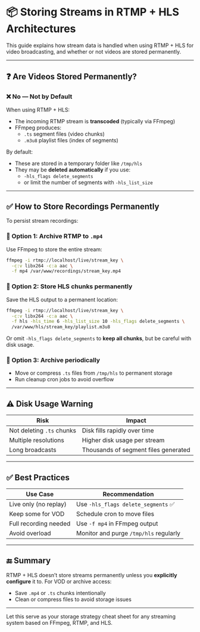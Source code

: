 # 📦 Storing Streams in RTMP + HLS Architectures

This guide explains how stream data is handled when using RTMP + HLS for video broadcasting, and whether or not videos are stored permanently.

---

## ❓ Are Videos Stored Permanently?

### ❌ No — Not by Default

When using RTMP + HLS:
- The incoming RTMP stream is **transcoded** (typically via FFmpeg)
- FFmpeg produces:
  - `.ts` segment files (video chunks)
  - `.m3u8` playlist files (index of segments)

By default:
- These are stored in a temporary folder like `/tmp/hls`
- They may be **deleted automatically** if you use:
  - `-hls_flags delete_segments`
  - or limit the number of segments with `-hls_list_size`

---

## ✅ How to Store Recordings Permanently

To persist stream recordings:

### 🎥 Option 1: Archive RTMP to `.mp4`
Use FFmpeg to store the entire stream:
```bash
ffmpeg -i rtmp://localhost/live/stream_key \
  -c:v libx264 -c:a aac \
  -f mp4 /var/www/recordings/stream_key.mp4
```

### 📂 Option 2: Store HLS chunks permanently
Save the HLS output to a permanent location:
```bash
ffmpeg -i rtmp://localhost/live/stream_key \
  -c:v libx264 -c:a aac \
  -f hls -hls_time 6 -hls_list_size 10 -hls_flags delete_segments \
  /var/www/hls/stream_key/playlist.m3u8
```

Or omit `-hls_flags delete_segments` to **keep all chunks**, but be careful with disk usage.

### 🧹 Option 3: Archive periodically
- Move or compress `.ts` files from `/tmp/hls` to permanent storage
- Run cleanup cron jobs to avoid overflow

---

## ⚠️ Disk Usage Warning

| Risk                       | Impact                              |
|----------------------------|--------------------------------------|
| Not deleting `.ts` chunks  | Disk fills rapidly over time         |
| Multiple resolutions       | Higher disk usage per stream         |
| Long broadcasts            | Thousands of segment files generated |

---

## ✅ Best Practices

| Use Case              | Recommendation                             |
|-----------------------|---------------------------------------------|
| Live only (no replay) | Use `-hls_flags delete_segments` ✅         |
| Keep some for VOD     | Schedule cron to move files                 |
| Full recording needed | Use `-f mp4` in FFmpeg output               |
| Avoid overload        | Monitor and purge `/tmp/hls` regularly     |

---

## 🔚 Summary

RTMP + HLS doesn’t store streams permanently unless you **explicitly configure** it to. For VOD or archive access:
- Save `.mp4` or `.ts` chunks intentionally
- Clean or compress files to avoid storage issues

---

Let this serve as your storage strategy cheat sheet for any streaming system based on FFmpeg, RTMP, and HLS.


